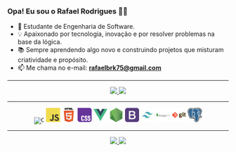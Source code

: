 ### Opa! Eu sou o Rafael Rodrigues 👨‍💻

- 🚀 Estudante de Engenharia de Software.
- 💡 Apaixonado por tecnologia, inovação e por resolver problemas na base da lógica.
- 📚 Sempre aprendendo algo novo e construindo projetos que misturam criatividade e propósito.
- 📫 Me chama no e-mail: **rafaelbrk75@gmail.com**

---

<div align="center">
  <a href="https://github.com/Rafaelbrk75">
    <img height="180em" src="https://github-readme-stats.vercel.app/api?username=Rafaelbrk75&show_icons=true&theme=dark&include_all_commits=true&count_private=true"/>
    <img height="180em" src="https://github-readme-stats.vercel.app/api/top-langs/?username=Rafaelbrk75&layout=compact&langs_count=7&theme=dark"/>
  </a>
</div>

---
<div align="center">
  <code><img height="32" src="https://cdn.iconscout.com/icon/free/png-512/c-programming-569564.png" alt="C"/></code>
  <code><img height="32" src="https://raw.githubusercontent.com/github/explore/main/topics/javascript/javascript.png" alt="JavaScript"/></code>
  <code><img height="32" src="https://raw.githubusercontent.com/github/explore/main/topics/html/html.png" alt="HTML"/></code>
  <code><img height="32" src="https://raw.githubusercontent.com/github/explore/main/topics/css/css.png" alt="CSS"/></code>
  <code><img height="32" src="https://raw.githubusercontent.com/github/explore/main/topics/vue/vue.png" alt="Vue.js"/></code>
  <code><img height="32" src="https://raw.githubusercontent.com/github/explore/main/topics/nodejs/nodejs.png" alt="Node.js"/></code>
  <code><img height="32" src="https://raw.githubusercontent.com/github/explore/main/topics/bootstrap/bootstrap.png" alt="Bootstrap"/></code>
  <code><img height="32" src="https://raw.githubusercontent.com/github/explore/main/topics/tailwind/tailwind.png" alt="Tailwind"/></code>
  <code><img height="32" src="https://raw.githubusercontent.com/github/explore/main/topics/mongodb/mongodb.png" alt="MongoDB"/></code>
  <code><img height="32" src="https://raw.githubusercontent.com/github/explore/main/topics/git/git.png" alt="Git"/></code>
  <code><img height="32" src="https://raw.githubusercontent.com/github/explore/main/topics/postgresql/postgresql.png" alt="PostgreSQL" /></code>
</div>

---

<div align="center">
  <a href="https://instagram.com/rafaeldoc3" target="_blank">
    <img src="https://img.shields.io/badge/-Instagram-%23E4405F?style=for-the-badge&logo=instagram&logoColor=white" />
  </a>
  <a href="https://www.linkedin.com/in/rafael-rodrigues-aa4590304/" target="_blank">
    <img src="https://img.shields.io/badge/-LinkedIn-%230077B5?style=for-the-badge&logo=linkedin&logoColor=white" />
  </a>
</div>

